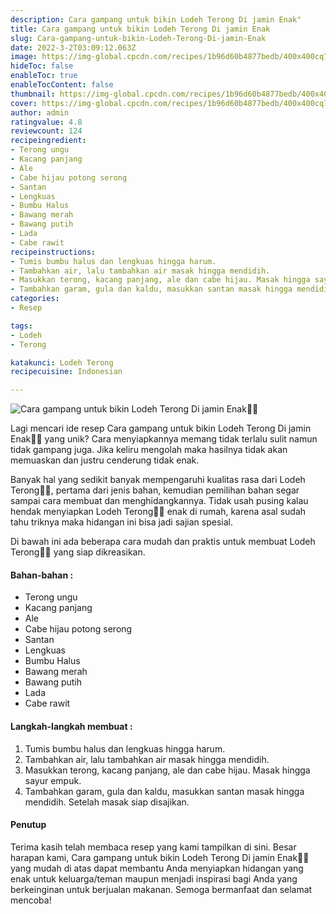 ```yaml
---
description: Cara gampang untuk bikin Lodeh Terong Di jamin Enak"
title: Cara gampang untuk bikin Lodeh Terong Di jamin Enak
slug: Cara-gampang-untuk-bikin-Lodeh-Terong-Di-jamin-Enak
date: 2022-3-2T03:09:12.063Z
image: https://img-global.cpcdn.com/recipes/1b96d60b4877bedb/400x400cq70/photo.jpg
hideToc: false
enableToc: true
enableTocContent: false
thumbnail: https://img-global.cpcdn.com/recipes/1b96d60b4877bedb/400x400cq70/photo.jpg
cover: https://img-global.cpcdn.com/recipes/1b96d60b4877bedb/400x400cq70/photo.jpg
author: admin
ratingvalue: 4.8
reviewcount: 124
recipeingredient:
- Terong ungu
- Kacang panjang
- Ale
- Cabe hijau potong serong
- Santan
- Lengkuas
- Bumbu Halus
- Bawang merah
- Bawang putih
- Lada
- Cabe rawit
recipeinstructions:
- Tumis bumbu halus dan lengkuas hingga harum.
- Tambahkan air, lalu tambahkan air masak hingga mendidih.
- Masukkan terong, kacang panjang, ale dan cabe hijau. Masak hingga sayur empuk.
- Tambahkan garam, gula dan kaldu, masukkan santan masak hingga mendidih. Setelah masak siap disajikan.
categories:
- Resep

tags:
- Lodeh
- Terong

katakunci: Lodeh Terong
recipecuisine: Indonesian

---
```


![Cara gampang untuk bikin Lodeh Terong Di jamin Enak👩‍🍳](https://img-global.cpcdn.com/recipes/1b96d60b4877bedb/400x400cq70/photo.jpg)

Lagi mencari ide resep Cara gampang untuk bikin Lodeh Terong Di jamin Enak👩‍🍳 yang unik? Cara menyiapkannya memang tidak terlalu sulit namun tidak gampang juga. Jika keliru mengolah maka hasilnya tidak akan memuaskan dan justru cenderung tidak enak.

Banyak hal yang sedikit banyak mempengaruhi kualitas rasa dari Lodeh Terong👩‍🍳, pertama dari jenis bahan, kemudian pemilihan bahan segar sampai cara membuat dan menghidangkannya. Tidak usah pusing kalau hendak menyiapkan Lodeh Terong👩‍🍳 enak di rumah, karena asal sudah tahu triknya maka hidangan ini bisa jadi sajian spesial.

Di bawah ini ada beberapa cara mudah dan praktis untuk membuat Lodeh Terong👩‍🍳 yang siap dikreasikan.

<!--inarticleads1-->

#### Bahan-bahan :

- Terong ungu
- Kacang panjang
- Ale
- Cabe hijau potong serong
- Santan
- Lengkuas
- Bumbu Halus
- Bawang merah
- Bawang putih
- Lada
- Cabe rawit

<!--inarticleads2-->

#### Langkah-langkah membuat :

1. Tumis bumbu halus dan lengkuas hingga harum.
1. Tambahkan air, lalu tambahkan air masak hingga mendidih.
1. Masukkan terong, kacang panjang, ale dan cabe hijau. Masak hingga sayur empuk.
1. Tambahkan garam, gula dan kaldu, masukkan santan masak hingga mendidih. Setelah masak siap disajikan.

#### Penutup

Terima kasih telah membaca resep yang kami tampilkan di sini. Besar harapan kami, Cara gampang untuk bikin Lodeh Terong Di jamin Enak👩‍🍳 yang mudah di atas dapat membantu Anda menyiapkan hidangan yang enak untuk keluarga/teman maupun menjadi inspirasi bagi Anda yang berkeinginan untuk berjualan makanan. Semoga bermanfaat dan selamat mencoba!
